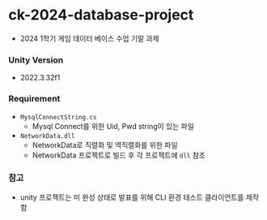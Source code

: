 # ck-2024-database-project
- 2024 1학기 게임 데이터 베이스 수업 기말 과제

### Unity Version
- 2022.3.32f1

### Requirement
- `MysqlConnectString.cs`
  - Mysql Connect를 위한 Uid, Pwd string이 있는 파일
- `NetworkData.dll`
  - NetworkData로 직렬화 및 역직렬화를 위한 파일
  - NetworkData 프로젝트로 빌드 후 각 프로젝트에 `dll` 참조
 
### 참고
- unity 프로젝트는 미 완성 상태로 발표를 위해 CLI 환경 테스트 클라이언트를 제작함
